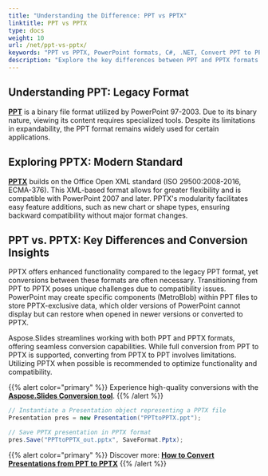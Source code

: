 ```yaml
---
title: "Understanding the Difference: PPT vs PPTX"
linktitle: PPT vs PPTX
type: docs
weight: 10
url: /net/ppt-vs-pptx/
keywords: "PPT vs PPTX, PowerPoint formats, C#, .NET, Convert PPT to PPTX, Presentation in .NET"
description: "Explore the key differences between PPT and PPTX formats. Learn about their usage in C# and .NET environments."
---
```


## **Understanding PPT: Legacy Format**
[**PPT**](https://docs.fileformat.com/presentation/ppt/) is a binary file format utilized by PowerPoint 97-2003. Due to its binary nature, viewing its content requires specialized tools. Despite its limitations in expandability, the PPT format remains widely used for certain applications.

## **Exploring PPTX: Modern Standard**
[**PPTX**](https://docs.fileformat.com/presentation/pptx/) builds on the Office Open XML standard (ISO 29500:2008-2016, ECMA-376). This XML-based format allows for greater flexibility and is compatible with PowerPoint 2007 and later. PPTX's modularity facilitates easy feature additions, such as new chart or shape types, ensuring backward compatibility without major format changes.

## **PPT vs. PPTX: Key Differences and Conversion Insights**
PPTX offers enhanced functionality compared to the legacy PPT format, yet conversions between these formats are often necessary. Transitioning from PPT to PPTX poses unique challenges due to compatibility issues. PowerPoint may create specific components (MetroBlob) within PPT files to store PPTX-exclusive data, which older versions of PowerPoint cannot display but can restore when opened in newer versions or converted to PPTX.

Aspose.Slides streamlines working with both PPT and PPTX formats, offering seamless conversion capabilities. While full conversion from PPT to PPTX is supported, converting from PPTX to PPT involves limitations. Utilizing PPTX when possible is recommended to optimize functionality and compatibility.

{{% alert color="primary" %}} 
Experience high-quality conversions with the [**Aspose.Slides Conversion tool**](https://products.aspose.app/slides/conversion/).
{{% /alert %}}

```csharp
// Instantiate a Presentation object representing a PPTX file
Presentation pres = new Presentation("PPTtoPPTX.ppt");

// Save PPTX presentation in PPTX format
pres.Save("PPTtoPPTX_out.pptx", SaveFormat.Pptx);
```

{{% alert color="primary" %}} 
Discover more: [**How to Convert Presentations from PPT to PPTX**](/slides/net/convert-ppt-to-pptx/)
{{% /alert %}}
